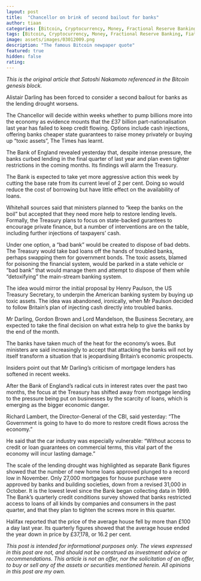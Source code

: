 ```yaml
---
layout: post
title:  "Chancellor on brink of second bailout for banks"
author: tiaan
categories: [Bitcoin, Cryptocurrency, Money, Fractional Reserve Banking, Fiat]
tags: [Bitcoin, Cryptocurrency, Money, Fractional Reserve Banking, Fiat]
image: assets/images/03012009.png
description: "The famous Bitcoin newpaper quote"
featured: true
hidden: false
rating: 
---
```


_This is the original article that Satoshi Nakamoto referenced in the Bitcoin genesis block._

Alistair Darling has been forced to consider a second bailout for banks as the lending drought worsens.

The Chancellor will decide within weeks whether to pump billions more into the economy as evidence mounts that the £37 billion part-nationalisation last year has failed to keep credit flowing. Options include cash injections, offering banks cheaper state guarantees to raise money privately or buying up “toxic assets”, The Times has learnt.

The Bank of England revealed yesterday that, despite intense pressure, the banks curbed lending in the final quarter of last year and plan even tighter restrictions in the coming months. Its findings will alarm the Treasury.

The Bank is expected to take yet more aggressive action this week by cutting the base rate from its current level of 2 per cent. Doing so would reduce the cost of borrowing but have little effect on the availability of loans.

Whitehall sources said that ministers planned to “keep the banks on the boil” but accepted that they need more help to restore lending levels. Formally, the Treasury plans to focus on state-backed gurantees to encourage private finance, but a number of interventions are on the table, including further injections of taxpayers’ cash.

Under one option, a “bad bank” would be created to dispose of bad debts. The Treasury would take bad loans off the hands of troubled banks, perhaps swapping them for government bonds. The toxic assets, blamed for poisoning the financial system, would be parked in a state vehicle or “bad bank” that would manage them and attempt to dispose of them while “detoxifying” the main-stream banking system.

The idea would mirror the initial proposal by Henry Paulson, the US Treasury Secretary, to underpin the American banking system by buying up toxic assets. The idea was abandoned, ironically, when Mr Paulson decided to follow Britain’s plan of injecting cash directly into troubled banks.

Mr Darling, Gordon Brown and Lord Mandelson, the Business Secretary, are expected to take the final decision on what extra help to give the banks by the end of the month.

The banks have taken much of the heat for the economy’s woes. But ministers are said increasingly to accept that attacking the banks will not by itself transform a situation that is jeopardising Britain’s economic prospects.

Insiders point out that Mr Darling’s criticism of mortgage lenders has softened in recent weeks.

After the Bank of England’s radical cuts in interest rates over the past two months, the focus at the Treasury has shifted away from mortgage lending to the pressure being put on businesses by the scarcity of loans, which is emerging as the bigger economic danger.

Richard Lambert, the Director-General of the CBI, said yesterday: “The Government is going to have to do more to restore credit flows across the economy.”

He said that the car industry was especially vulnerable: “Without access to credit or loan guarantees on commercial terms, this vital part of the economy will incur lasting damage.”

The scale of the lending drought was highlighted as separate Bank figures showed that the number of new home loans approved plunged to a record low in November. Only 27,000 mortgages for house purchase were approved by banks and building societies, down from a revised 31,000 in October. It is the lowest level since the Bank began collecting data in 1999. The Bank’s quarterly credit conditions survey showed that banks restricted access to loans of all kinds by companies and consumers in the past quarter, and that they plan to tighten the screws more in this quarter.

Halifax reported that the price of the average house fell by more than £100 a day last year. Its quarterly figures showed that the average house ended the year down in price by £37,178, or 16.2 per cent.



_This post is intended for informational purposes only. The views expressed in this post are not, and should not be construed as investment advice or recommendations. This article is not an offer, nor the solicitation of an offer, to buy or sell any of the assets or securities mentioned herein. All opinions in this post are my own._